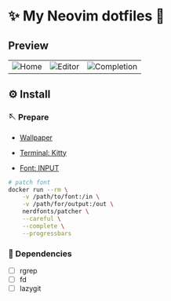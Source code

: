 # ✨ My Neovim dotfiles 🎉

## Preview

|                                                                                                                               |                                                                                                                                |                                                                                                                                     |
| :---------------------------------------------------------------------------------------------------------------------------: | :----------------------------------------------------------------------------------------------------------------------------: | :---------------------------------------------------------------------------------------------------------------------------------: |
| <img alt="Home" src="https://user-images.githubusercontent.com/54089360/213395579-9a06ab47-b81d-48a2-92fd-4616fadeea4d.jpg">  | <img alt="Editor" src="https://user-images.githubusercontent.com/54089360/213395915-e1aadfc9-2e3b-403f-8258-a6cf43563b87.jpg"> | <img alt="Completion" src="https://user-images.githubusercontent.com/54089360/213395968-a5dad009-2bd0-4182-b76e-eef33e4fbe2d.jpg">  |

## ⚙️ Install

### 🪡 Prepare

* [Wallpaper](https://wallhaven.cc/w/zyxvqy)

* [Terminal: Kitty](https://sw.kovidgoyal.net/kitty/)

* [Font: INPUT](https://input.djr.com/preview/?size=14&language=python&theme=base16-dark&family=InputSans&width=300&weight=300&line-height=1.2&a=ss&g=ss&i=serifs_round&l=serifs_round&zero=0&asterisk=height&braces=straight&preset=default&customize=please)

```bash
# patch font
docker run --rm \
    -v /path/to/font:/in \
    -v /path/for/output:/out \
    nerdfonts/patcher \
    --careful \
    --complete \
    --progressbars
```

### 🔗 Dependencies

* [ ] rgrep
* [ ] fd
* [ ] lazygit
